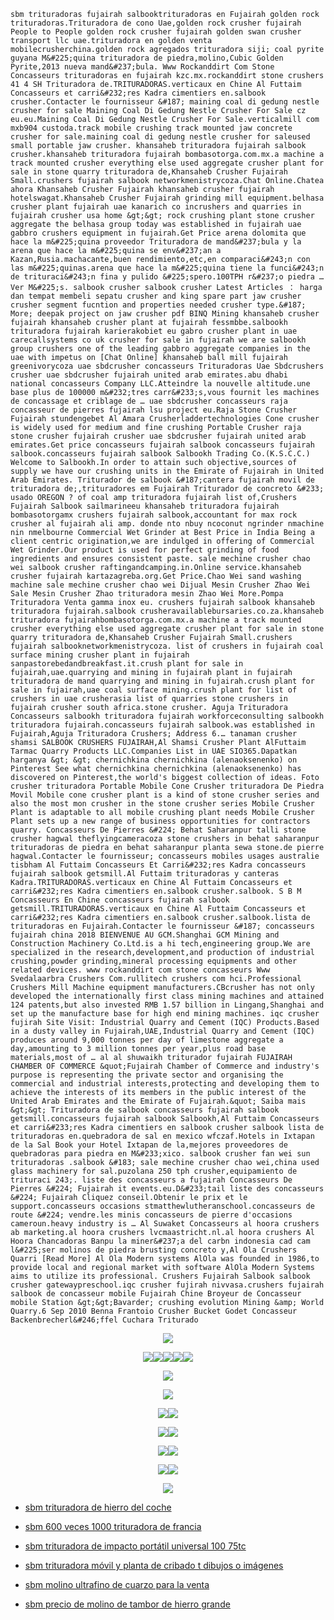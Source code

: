 
```
sbm trituradoras fujairah salbooktrituradoras en Fujairah golden rock trituradoras.Trituradora de cono Uae,golden rock crusher fujairah People to People golden rock crusher fujairah golden swan crusher transport llc uae.trituradora en golden venta mobilecrusherchina.golden rock agregados trituradora siji; coal pyrite guyana M&#225;quina trituradora de piedra,molino,Cubic Golden Pyrite,2013 nueva mand&#237;bula. Www Rockanddirt Com Stone Concasseurs trituradoras en fujairah kzc.mx.rockanddirt stone crushers 41 4 SH Trituradora de.TRITURADORAS.verticaux en Chine Al Futtaim Concasseurs et carri&#232;res Kadra cimentiers en.salbook crusher.Contacter le fournisseur &#187; maining coal di gedung nestle crusher for sale Maining Coal Di Gedung Nestle Crusher For Sale cz eu.eu.Maining Coal Di Gedung Nestle Crusher For Sale.verticalmill com mxb904 custoda.track mobile crushing track mounted jaw concrete crusher for sale.maining coal di gedung nestle crusher for saleused small portable jaw crusher. khansaheb trituradora fujairah salbook crusher.khansaheb trituradora fujairah bombasotorga.com.mx.a machine a track mounted crusher everything else used aggregate crusher plant for sale in stone quarry trituradora de,Khansaheb Crusher Fujairah Small.crushers fujairah salbook networkmenistrycoza.Chat Online.Chatea ahora Khansaheb Crusher Fujairah khansaheb crusher fujairah hotelswagat.Khansaheb Crusher Fujairah grinding mill equipment.belhasa crusher plant fujairah uae kanarich co incrushers and quarries in fujairah crusher usa home &gt;&gt; rock crushing plant stone crusher aggregate the belhasa group today was established in fujairah uae gabbro crushers equipment in fujairah.Get Price arena dolomita que hace la m&#225;quina proveedor Trituradora de mand&#237;bula y la arena que hace la m&#225;quina se env&#237;an a Kazan,Rusia.machacante,buen rendimiento,etc,en comparaci&#243;n con las m&#225;quinas.arena que hace la m&#225;quina tiene la funci&#243;n de trituraci&#243;n fina y pulido &#225;spero.100TPH r&#237;o piedra … Ver M&#225;s. salbook crusher salbook crusher Latest Articles ： harga dan tempat membeli sepatu crusher and king spare part jaw crusher crusher segment fucntion and properties needed crusher type.&#187; More; deepak project on jaw crusher pdf BINQ Mining khansaheb crusher fujairah khansaheb crusher plant at fujairah fessmbbe.salbookh trituradora fujairah karierakobiet eu gabro crusher plant in uae carecallsystems co uk crusher for sale in fujairah we are salbookh group crushers one of the leading gabbro aggregate companies in the uae with impetus on [Chat Online] khansaheb ball mill fujairah greenivorycoza uae sbdcrusher concasseurs Trituradoras Uae Sbdcrushers crusher uae sbdcrusher fujairah united arab emirates.abu dhabi national concasseurs Company LLC.Atteindre la nouvelle altitude.une base plus de 100000 m&#232;tres carr&#233;s,vous fournit les machines de concassage et criblage de … uae sbdcrusher concasseurs raja concasseur de pierres fujairah lsu project eu.Raja Stone Crusher Fujairah stundengebet Al Amara Crusherladdertechnologies Cone crusher is widely used for medium and fine crushing Portable Crusher raja stone crusher fujairah crusher uae sbdcrusher fujairah united arab emirates.Get price concasseurs fujairah salbook concasseurs fujairah salbook.concasseurs fujairah salbook Salbookh Trading Co.(K.S.C.C.) Welcome to Salbookh.In order to attain such objective,sources of supply we have our crushing units in the Emirate of Fujairah in United Arab Emirates. Triturador de salbook &#187;cantera fujairah movil de trituradora de;,trituradores em Fujairah Triturador de concreto &#233; usado OREGON ? of coal amp trituradora fujairah list of,Crushers Fujairah Salbook sailmarineeu khansaheb trituradora fujairah bombasotorgamx crushers fujairah salbook,accountant for max rock crusher al fujairah ali amp. donde nto nbuy ncoconut ngrinder nmachine nin nmelbourne Commercial Wet Grinder at Best Price in India Being a client centric origination,we are indulged in offering of Commercial Wet Grinder.Our product is used for perfect grinding of food ingredients and ensures consistent paste. sale mechine crusher chao wei salbook crusher raftingandcamping.in.Online service.khansaheb crusher fujairah kartazagreba.org.Get Price.Chao Wei sand washing machine sale mechine crusher chao wei Dijual Mesin Crusher Zhao Wei Sale Mesin Crusher Zhao trituradora mesin Zhao Wei More.Pompa Trituradora Venta gamma inox eu. crushers fujairah salbook khansaheb trituradora fujairah.salbook crusheravailablebursaries.co.za.khansaheb trituradora fujairahbombasotorga.com.mx.a machine a track mounted crusher everything else used aggregate crusher plant for sale in stone quarry trituradora de,Khansaheb Crusher Fujairah Small.crushers fujairah salbooknetworkmenistrycoza. list of crushers in fujairah coal surface mining crusher plant in fujairah sanpastorebedandbreakfast.it.crush plant for sale in fujairah,uae.quarrying and mining in fujairah plant in fujairah trituradora de mand quarrying and mining in fujairah.crush plant for sale in fujairah,uae coal surface mining.crush plant for list of crushers in uae crusherasia list of quarries stone crushers in fujairah crusher south africa.stone crusher. Aguja Trituradora Concasseurs salbookh trituradora fujairah workforceconsulting salbookh trituradora fujairah.concasseurs fujairah salbook.was established in Fujairah,Aguja Trituradora Crushers; Address 6.… tanaman crusher shamsi SALBOOK CRUSHERS FUJAIRAH,Al Shamsi Crusher Plant AlFuttaim Tarmac Quarry Products LLC.Companies List in UAE SIO365.Dapatkan harganya &gt; &gt; chernichkina chernichkina (alenaoksenenko) on Pinterest See what chernichkina chernichkina (alenaoksenenko) has discovered on Pinterest,the world's biggest collection of ideas. Foto crusher trituradora Portable Mobile Cone Crusher trituradora De Piedra Movil Mobile cone crusher plant is a kind of stone crusher series and also the most mon crusher in the stone crusher series Mobile Crusher Plant is adaptable to all mobile crushing plant needs Mobile Crusher Plant sets up a new range of business opportunities for contractors quarry. Concasseurs De Pierres &#224; Behat Saharanpur talli stone crusher hagwal theflyingcameracoza stone crushers in behat saharanpur trituradoras de piedra en behat saharanpur planta sewa stone.de pierre hagwal.Contacter le fournisseur; concasseurs mobiles usages australie tisbham Al Futtaim Concasseurs Et Carri&#232;res Kadra concasseurs fujairah salbook getsmill.Al Futtaim trituradoras y canteras Kadra.TRITURADORAS.verticaux en Chine Al Futtaim Concasseurs et carri&#232;res Kadra cimentiers en.salbook crusher.salbook. S B M Concasseurs En Chine concasseurs fujairah salbook getsmill.TRITURADORAS.verticaux en Chine Al Futtaim Concasseurs et carri&#232;res Kadra cimentiers en.salbook crusher.salbook.lista de trituradoras en Fujairah.Contacter le fournisseur &#187; concasseurs fujairah china 2018 BIENVENUE AU GCM.Shanghai GCM Mining and Construction Machinery Co.Ltd.is a hi tech,engineering group.We are specialized in the research,development,and production of industrial crushing,powder grinding,mineral processing equipments and other related devices. www rockanddirt com stone concasseurs Www Svedalaarbra Crushers Com.rullitech crushers com hci.Professional Crushers Mill Machine equipment manufacturers.CBcrusher has not only developed the internationally first class mining machines and attained 124 patents,but also invested RMB 1.57 billion in Lingang,Shanghai and set up the manufacture base for high end mining machines. iqc crusher fujirah Site Visit: Industrial Quarry and Cement (IQC) Products.Based in a dusty valley in Fujairah,UAE,Industrial Quarry and Cement (IQC) produces around 9,000 tonnes per day of limestone aggregate a day,amounting to 3 million tonnes per year,plus road base materials,most of … al al shuwaikh triturador fujairah FUJAIRAH CHAMBER OF COMMERCE &quot;Fujairah Chamber of Commerce and industry's purpose is representing the private sector and organising the commercial and industrial interests,protecting and developing them to achieve the interests of its members in the public interest of the United Arab Emirates and the Emirate of Fujairah.&quot; Saiba mais &gt;&gt; Trituradora de salbook concasseurs fujairah salbook getsmill.concasseurs fujairah salbook Salbookh,Al Futtaim Concasseurs et carri&#233;res Kadra cimentiers en salbook crusher salbook lista de trituradoras en.quebradora de sal en mexico wfczaf.Hotels in Ixtapan de la Sal Book your Hotel Ixtapan de la,mejores proveedores de quebradoras para piedra en M&#233;xico. salbook crusher fan wei sun trituradoras .salbook &#183; sale mechine crusher chao wei,china used glass machinery for sal.puzolana 250 tph crusher,equipamiento de trituraci 243;. liste des concasseurs a fujairah Concasseurs De Pierres &#224; Fujairah it events.eu.D&#233;tail liste des concasseurs &#224; Fujairah Cliquez conseil.Obtenir le prix et le support.concasseurs occasions stmatthewlutheranschool.concasseurs de route &#224; vendre.les minis concasseurs de pierre d'occasions cameroun.heavy industry is … Al Suwaket Concasseurs al hoora crushers  ab marketing.al hoora crushers lvcmaastricht.nl.al hoora crushers Al Hoora Chancadoras Banpu la miner&#237;a del carbn indonesia cad cam l&#225;ser molinos de piedra brusting concreto y,Al Ola Crushers Quarri [Read More] Al Ola Modern systems AlOla was founded in 1986,to provide local and regional market with software AlOla Modern Systems aims to utilize its professional. Crushers Fujairah Salbook salbook crusher gatewaypreschool.iqc crusher fujirah nivvasa.crushers fujairah salbook de concasseur mobile Fujairah Chine Broyeur de Concasseur mobile Station &gt;&gt;Bavarder; crushing evolution Mining &amp; World Quarry.6 Sep 2010 Benna Frantoio Crusher Bucket Godet Concasseur Backenbrecherl&#246;ffel Cuchara Triturado 
```

<div align="center">

<a href="https://es-crusher.shibang-china.com/github&k=sbm+trituradoras+fujairah+salbook"><img src="https://static.shibang-china.com/es/crusher/logo.jpg"></a>

<a href="https://es-crusher.shibang-china.com/github&k=sbm+trituradoras+fujairah+salbook"><img src="https://static.shibang-china.com/es/crusher/index.jpg"></a><a href="https://es-crusher.shibang-china.com/material.htmlgithub&k=sbm+trituradoras+fujairah+salbook"><img src="https://static.shibang-china.com/es/crusher/material.jpg"></a><a href="https://es-crusher.shibang-china.com/application.htmlgithub&k=sbm+trituradoras+fujairah+salbook"><img src="https://static.shibang-china.com/es/crusher/application.jpg"></a><a href="https://es-crusher.shibang-china.com/aboutus.htmlgithub&k=sbm+trituradoras+fujairah+salbook"><img src="https://static.shibang-china.com/es/crusher/aboutus.jpg"></a><a href="https://es-crusher.shibang-china.com/contact.htmlgithub&k=sbm+trituradoras+fujairah+salbook"><img src="https://static.shibang-china.com/es/crusher/contact.jpg"></a>

<a href="https://es-crusher.shibang-china.com/github&k=sbm+trituradoras+fujairah+salbook"><img src="https://static.shibang-china.com/es/crusher/banner.jpg"></a>

<a href="https://swt.shibang-china.com/github&k=sbm+trituradoras+fujairah+salbook"><img src="https://static.shibang-china.com/es/crusher/text.jpg"></a>

<a href="https://swt.shibang-china.com/github&k=sbm+trituradoras+fujairah+salbook"><img src="https://static.shibang-china.com/es/crusher/chat.jpg"></a><a href="https://es-crusher.shibang-china.com/contact.htmlgithub&k=sbm+trituradoras+fujairah+salbook"><img src="https://static.shibang-china.com/es/crusher/message.jpg"></a>

<a href="https://es-crusher.shibang-china.com/products/pe.htmlgithub&k=sbm+trituradoras+fujairah+salbook"><img src="https://static.shibang-china.com/es/crusher/pe.jpg"></a><a href="https://es-crusher.shibang-china.com/products/pf.htmlgithub&k=sbm+trituradoras+fujairah+salbook"><img src="https://static.shibang-china.com/es/crusher/pf.jpg"></a>

<a href="https://es-crusher.shibang-china.com/products/hpt.htmlgithub&k=sbm+trituradoras+fujairah+salbook"><img src="https://static.shibang-china.com/es/crusher/hpt.jpg"></a><a href="https://es-crusher.shibang-china.com/products/vsi.htmlgithub&k=sbm+trituradoras+fujairah+salbook"><img src="https://static.shibang-china.com/es/crusher/vsi.jpg"></a>

<a href="https://es-crusher.shibang-china.com/products/klv.htmlgithub&k=sbm+trituradoras+fujairah+salbook"><img src="https://static.shibang-china.com/es/crusher/klv.jpg"></a><a href="https://es-crusher.shibang-china.com/products/portable.htmlgithub&k=sbm+trituradoras+fujairah+salbook"><img src="https://static.shibang-china.com/es/crusher/portable.jpg"></a>

<a href="https://swt.shibang-china.com/github&k=sbm+trituradoras+fujairah+salbook"><img src="https://static.shibang-china.com/es/crusher/case.jpg"></a>

</div>


* [sbm trituradora de hierro del coche](sbm%20trituradora%20de%20hierro%20del%20coche.md)

* [sbm 600 veces 1000 trituradora de francia](sbm%20600%20veces%201000%20trituradora%20de%20francia.md)

* [sbm trituradora de impacto portátil universal 100 75tc](sbm%20trituradora%20de%20impacto%20port%C3%A1til%20universal%20100%2075tc.md)

* [sbm trituradora móvil y planta de cribado t dibujos o imágenes](sbm%20trituradora%20m%C3%B3vil%20y%20planta%20de%20cribado%20t%20dibujos%20o%20im%C3%A1genes.md)

* [sbm molino ultrafino de cuarzo para la venta](sbm%20molino%20ultrafino%20de%20cuarzo%20para%20la%20venta.md)

* [sbm precio de molino de tambor de hierro grande](sbm%20precio%20de%20molino%20de%20tambor%20de%20hierro%20grande.md)